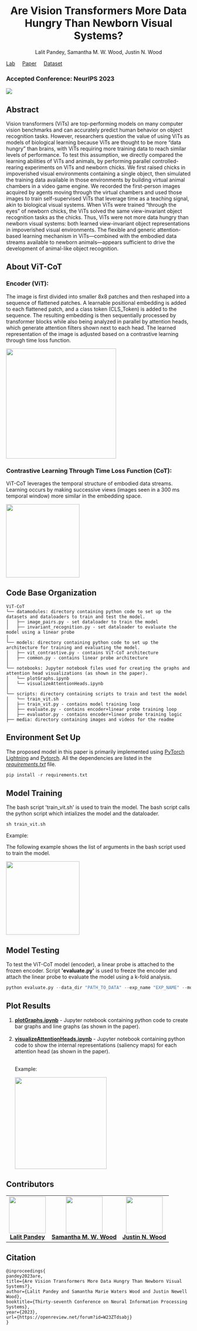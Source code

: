 <h1 align="center">Are Vision Transformers More Data Hungry Than Newborn Visual Systems?</h1>
<p align="center"> Lalit Pandey, Samantha M. W. Wood, Justin N. Wood </p>

<a href="https://www.buildingamind.com/">Lab</a> &nbsp; &nbsp; <a href="https://openreview.net/pdf/e904766a2d00c53538136b9d764b753658ecb8ae.pdf">Paper</a> &nbsp; &nbsp; <a href="https://indiana-my.sharepoint.com/:u:/r/personal/lpandey_iu_edu/Documents/DisembodiedDatasets/paper1.zip?csf=1&web=1&e=UKBms7">Dataset</a> 


### Accepted Conference: NeurIPS 2023


<img src='./media/main.png'>


## Abstract
Vision transformers (ViTs) are top-performing models on many computer vision benchmarks and can accurately predict human behavior on object recognition tasks. However, researchers question the value of using ViTs as models of biological learning because ViTs are thought to be more “data hungry” than brains, with ViTs requiring more training data to reach similar levels of performance. To test this assumption, we directly compared the learning abilities of ViTs and animals, by performing parallel controlled-rearing experiments on ViTs and newborn chicks. We first raised chicks in impoverished visual environments containing a single object, then simulated the training data available in those environments by building virtual animal chambers in a video game engine. We recorded the first-person images acquired by agents moving through the virtual chambers and used those images to train self-supervised ViTs that leverage time as a teaching signal, akin to biological visual systems. When ViTs were trained “through the eyes” of newborn chicks, the ViTs solved the same view-invariant object recognition tasks as the chicks. Thus, ViTs were not more data hungry than newborn visual systems: both learned view-invariant object representations in impoverished visual environments. The flexible and generic attention-based learning mechanism in ViTs—combined with the embodied data streams available to newborn animals—appears sufficient to drive the development of animal-like object recognition.

## About ViT-CoT

<h3>Encoder (ViT):</h3><p>The image is first divided into smaller 8x8 patches and then reshaped into a sequence of flattened patches. A learnable positional embedding is added to each flattened patch, and a class token (CLS_Token) is added to the sequence. The resulting embedding is then sequentially processed by transformer blocks while also being analyzed in parallel by attention heads, which generate attention filters shown next to each head. The learned representation of the image is adjusted based on a contrastive learning through time loss function.</p>

<img src="./media/encoder.png" style="height:300px">

<h3>Contrastive Learning Through Time Loss Function (CoT):</h3><p>
ViT-CoT leverages the temporal structure of embodied data streams. Learning occurs by making successive views (images seen in a 300 ms temporal window) more similar in the embedding space.
</p>

<img src="./media/loss_func.png" style="height:200px">

## Code Base Organization
```
ViT-CoT
└── datamodules: directory containing python code to set up the datasets and dataloaders to train and test the model.
│   ├── image_pairs.py - set dataloader to train the model
│   ├── invariant_recognition.py - set dataloader to evaluate the model using a linear probe
│
└── models: directory containing python code to set up the architecture for training and evaluating the model.
│   ├── vit_contrastive.py - contains ViT-CoT architecture
│   ├── common.py - contains linear probe architecture
│
└── notebooks: Jupyter notebook files used for creating the graphs and attention head visualizations (as shown in the paper).
│   └── plotGraphs.ipynb
│   └── visualizeAttentionHeads.ipynb
│    
└── scripts: directory containing scripts to train and test the model
│   └── train_vit.sh
│   ├── train_vit.py - contains model training loop
│   ├── evaluate.py - contains encoder+linear probe training loop
│   ├── evaluator.py - contains encoder+linear probe training logic
├── media: directory containing images and videos for the readme
```

## Environment Set Up
The proposed model in this paper is primarily implemented using <a href='https://lightning.ai/docs/pytorch/stable/'> PyTorch Lightning</a> and <a href="https://pytorch.org/"> Pytorch</a>. All the dependencies are listed in the <i><u>requirements.txt</u></i> file.

```python
pip install -r requirements.txt
```

## Model Training

The bash script 'train_vit.sh' is used to train the model. The bash script calls the python script which intializes the model and the dataloader.

```python
sh train_vit.sh
```

<p>Example:</p>

The following example shows the list of arguments in the bash script used to train the model.

<img src="./media/bash.png" style="height:200px">


## Model Testing

<p> To test the ViT-CoT model (encoder), a linear probe is attached to the frozen encoder. Script <b>'evaluate.py'</b> is used to freeze the encoder and attach the linear probe to evaluate the model using a k-fold analysis.</p>

```python
python evaluate.py --data_dir "PATH_TO_DATA" --exp_name "EXP_NAME" --model "vit" --model_path "PATH_TO_CKPT" --max_epochs 100 --num_folds 12 --identifier "12fold" --project_name "PROJECT_NAME" --shuffle True
```

## Plot Results

<ol>
<li> <u><b>plotGraphs.ipynb</b></u> - Jupyter notebook containing python code to create bar graphs and line graphs (as shown in the paper). </li>

<br>
<li> <u><b>visualizeAttentionHeads.ipynb</b></u> - Jupyter notebook containing python code to show the internal representations (saliency maps) for each attention head (as shown in the paper). </li>

<br>
<p> Example: </p>
<img src="./media/vis.png" style="height:250px">

</ol>


## Contributors
<table>
  <tr>
    <td align="center"><a href="https://github.com/L-Pandey"><img src="https://avatars.githubusercontent.com/u/90662028?v=4?s=100" width="100px;" alt=""/><br /><b>Lalit Pandey</b></td>
    <td align="center"><a href="https://github.com/smwwood"><img src="https://avatars.githubusercontent.com/u/90662028?v=4?s=100" width="100px;" alt=""/><br /><b> Samantha M. W. Wood</b></td>
    <td align="center"><a href="https://github.com/justinnwood"><img src="https://avatars.githubusercontent.com/u/90662028?v=4?s=100" width="100px;" alt=""/><br /><b> Justin N. Wood</b></td>
  </tr>

</table>

  </tr>
</table>

## Citation 

```
@inproceedings{
pandey2023are,
title={Are Vision Transformers More Data Hungry Than Newborn Visual Systems?},
author={Lalit Pandey and Samantha Marie Waters Wood and Justin Newell Wood},
booktitle={Thirty-seventh Conference on Neural Information Processing Systems},
year={2023},
url={https://openreview.net/forum?id=W23ZTdsabj}
}
```